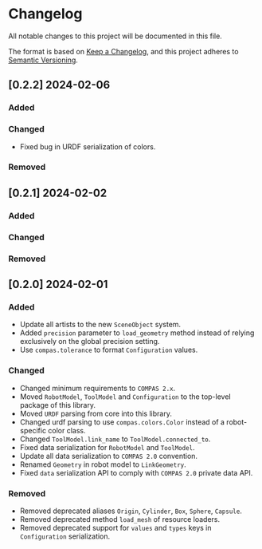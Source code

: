 # Changelog

All notable changes to this project will be documented in this file.

The format is based on [Keep a Changelog](https://keepachangelog.com/en/1.0.0/),
and this project adheres to [Semantic Versioning](https://semver.org/spec/v2.0.0.html).

## [0.2.2] 2024-02-06

### Added

### Changed

* Fixed bug in URDF serialization of colors.

### Removed


## [0.2.1] 2024-02-02

### Added

### Changed

### Removed


## [0.2.0] 2024-02-01

### Added

* Update all artists to the new `SceneObject` system.
* Added `precision` parameter to `load_geometry` method instead of relying exclusively on the global precision setting.
* Use `compas.tolerance` to format `Configuration` values.

### Changed

* Changed minimum requirements to `COMPAS 2.x`.
* Moved `RobotModel`, `ToolModel` and `Configuration` to the top-level package of this library.
* Moved `URDF` parsing from core into this library.
* Changed urdf parsing to use `compas.colors.Color` instead of a robot-specific color class.
* Changed `ToolModel.link_name` to `ToolModel.connected_to`.
* Fixed data serialization for `RobotModel` and `ToolModel`.
* Update all data serialization to `COMPAS 2.0` convention.
* Renamed `Geometry` in robot model to `LinkGeometry`.
* Fixed `data` serialization API to comply with `COMPAS 2.0` private data API.

### Removed

* Removed deprecated aliases `Origin`, `Cylinder`, `Box`, `Sphere`, `Capsule`.
* Removed deprecated method `load_mesh` of resource loaders.
* Removed deprecated support for `values` and `types` keys in `Configuration` serialization.
